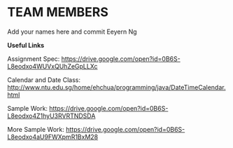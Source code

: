 # TEAM MEMBERS
Add your names here and commit
Eeyern Ng

**Useful Links**

Assignment Spec: https://drive.google.com/open?id=0B6S-L8eodxo4WUVxQUhZeGpLLXc


Calendar and Date Class: http://www.ntu.edu.sg/home/ehchua/programming/java/DateTimeCalendar.html


Sample Work: https://drive.google.com/open?id=0B6S-L8eodxo4Z1hyU3RVRTNDSDA


More Sample Work: https://drive.google.com/open?id=0B6S-L8eodxo4aU9FWXpmR1BxM28
